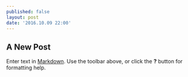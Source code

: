 ```yaml
---
published: false
layout: post
date: '2016.10.09 22:00'
---
```

## A New Post

Enter text in [Markdown](http://daringfireball.net/projects/markdown/). Use the toolbar above, or click the **?** button for formatting help.

